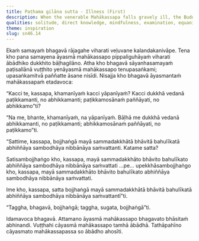 ```yaml
---
title: Paṭhama gilāna sutta - Illness (First)
description: When the venerable Mahākassapa falls gravely ill, the Buddha visits him and teaches him about the seven factors of awakening. This inspired the venerable Mahākassapa to a swift recovery from his illness.
qualities: solitude, direct knowledge, mindfulness, examination, equanimity, right effort, joyful pleasure, tranquility, collectedness
theme: inspiration
slug: sn46.14
---
```


Ekaṁ samayaṁ bhagavā rājagahe viharati veḷuvane kalandakanivāpe. Tena kho pana samayena āyasmā mahākassapo pippaliguhāyaṁ viharati ābādhiko dukkhito bāḷhagilāno. Atha kho bhagavā sāyanhasamayaṁ paṭisallānā vuṭṭhito yenāyasmā mahākassapo tenupasaṅkami; upasaṅkamitvā paññatte āsane nisīdi. Nisajja kho bhagavā āyasmantaṁ mahākassapaṁ etadavoca:

“Kacci te, kassapa, khamanīyaṁ kacci yāpanīyaṁ? Kacci dukkhā vedanā paṭikkamanti, no abhikkamanti; paṭikkamosānaṁ paññāyati, no abhikkamo”ti?

“Na me, bhante, khamanīyaṁ, na yāpanīyaṁ. Bāḷhā me dukkhā vedanā abhikkamanti, no paṭikkamanti; abhikkamosānaṁ paññāyati, no paṭikkamo”ti.

“Sattime, kassapa, bojjhaṅgā mayā sammadakkhātā bhāvitā bahulīkatā abhiññāya sambodhāya nibbānāya saṁvattanti. Katame satta?

Satisambojjhaṅgo kho, kassapa, mayā sammadakkhāto bhāvito bahulīkato abhiññāya sambodhāya nibbānāya saṁvattati …pe… upekkhāsambojjhaṅgo kho, kassapa, mayā sammadakkhāto bhāvito bahulīkato abhiññāya sambodhāya nibbānāya saṁvattati.

Ime kho, kassapa, satta bojjhaṅgā mayā sammadakkhātā bhāvitā bahulīkatā abhiññāya sambodhāya nibbānāya saṁvattantī”ti.

“Taggha, bhagavā, bojjhaṅgā; taggha, sugata, bojjhaṅgā”ti.

Idamavoca bhagavā. Attamano āyasmā mahākassapo bhagavato bhāsitaṁ abhinandi. Vuṭṭhahi cāyasmā mahākassapo tamhā ābādhā. Tathāpahīno cāyasmato mahākassapassa so ābādho ahosīti.
